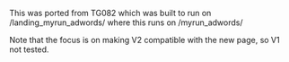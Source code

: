 This was ported from TG082 which was built to run on /landing_myrun_adwords/
where this runs on /myrun_adwords/

Note that the focus is on making V2 compatible with the new page, so V1 not tested.
